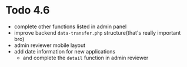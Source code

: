 # Todo 4.6

- complete other functions listed in admin panel
- improve backend `data-transfer.php` structure(that's really important bro)
- admin reviewer mobile layout
- add date information for new applications
  - and complete the `detail` function in admin reviewer
